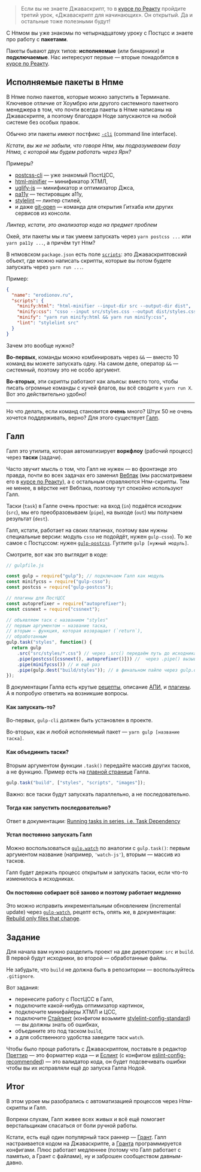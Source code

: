 > Если вы не знаете Джаваскрипт, то в [курсе по Реакту](https://erodionov.ru/courses/react) пройдите третий урок, «Джаваскрипт для начинающих». Он открытый. Да и остальные тоже полезными будут!

С Нпмом вы уже знакомы по четырнадцатому уроку с Постцсс и знаете про работу с **пакетами**.

Пакеты бывают двух типов: **исполняемые** (или бинарники) и **подключаемые**. Нас интересуют первые — вторые понадобятся в [курсе по Реакту](https://erodionov.ru/courses/react).

## Исполняемые пакеты в Нпме

В Нпме полно пакетов, которые можно запустить в Терминале. Ключевое отличие от Хоумбрю или другого системного пакетного менеджера в том, что почти всегда пакеты в Нпме написаны на Джаваскрипте, а поэтому благодаря Ноде запускаются на любой системе без особых правок.

Обычно эти пакеты имеют постфикс [`-cli`](https://www.npmjs.com/search?q=keywords:cli) (command line interface).

_Кстати, вы же не забыли, что говоря Нпм, мы подразумеваем базу Нпма, с которой мы будем работать через Ярн?_

Примеры?

* [postcss-cli](http://npm.im/postcss-cli) — уже знакомый ПостЦСС,
* [html-minifier](http://npm.im/html-minifier) — минификатор ХТМЛ,
* [uglify-js](https://www.npmjs.com/package/uglify-js) — минификатор и оптимизатор Джса,
* [pa11y](https://www.npmjs.com/package/pa11y) — тестировщик a11y,
* [stylelint](https://www.npmjs.org/package/stylelint) — линтер стилей,
* и даже [git-open](https://www.npmjs.com/package/git-open) — команда для открытия Гитхаба или других сервисов из консоли.

_Линтер, кстати, это анализатор кода на предмет проблем_

Окей, эти пакеты мы и так умеем запускать через `yarn postcss ...` или `yarn pa11y ...`, а причём тут Нпм?

В нпмовском `package.json` есть поле [`scripts`](https://docs.npmjs.com/misc/scripts): это Джаваскриптовский объект, где можно написать скрипты, которые вы потом будете запускать через `yarn run ...`.

Пример:

```json
{
  "name": "erodionov.ru",
  "scripts": {
    "minify:html": "html-minifier --input-dir src --output-dir dist",
    "minify:css": "csso --input src/styles.css --output dist/styles.css",
    "minify": "yarn run minify:html && yarn run minify:css",
    "lint": "stylelint src"
  }
}
```

Зачем это вообще нужно?

**Во-первых**, команды можно комбинировать через `&&` — вместо 10 команд вы можете запускать одну. На самом деле, оператор `&&` — системный, поэтому это не особо аргумент.

**Во-вторых**, эти скрипты работают как альясы: вместо того, чтобы писать огромные команды с кучей флагов, вы всё сводите к `yarn run X`. Вот это действительно удобно!

---

Но что делать, если команд становится **очень** много? Штук 50 не очень хочется поддерживать, верно? Для этого существует [Галп](https://gulpjs.com/).

## Галп

Галп это утилита, которая автоматизирует **воркфлоу** (рабочий процесс) через **таски** (задачи).

Часто звучит мысль о том, что Галп не нужен — во фронтэнде это правда, почти во всех задачах его заменил [Вебпак](https://webpack.js.org/) (мы рассматриваем его в [курсе по Реакту](https://erodionov.ru/courses/react)), а с остальным справляются Нпм-скрипты. Тем не менее, в вёрстке нет Вебпака, поэтому тут спокойно используют Галп.

Таски (`task`) в Галпе очень простые: на вход (`in`) подаётся исходник (`src`), мы его преобразовываем (`pipe`), на выходе (`out`) мы получаем результат (`dest`).

Галп, кстати, работает на своих плагинах, поэтому вам нужны специальные версии: модуль `csso` не подойдёт, нужен `gulp-csso`). То же самое с Постцссом: нужен [`gulp-postcss`](https://github.com/postcss/gulp-postcss). Гуглите `gulp [нужный модуль]`.

Смотрите, вот как это выглядит в коде:

```js
// gulpfile.js

const gulp = require("gulp"); // подключаем Галп как модуль
const minifycss = require("gulp-csso");
const postcss = require("gulp-postcss");

// плагины для ПостЦСС
const autoprefixer = require("autoprefixer");
const cssnext = require("cssnext");

// объявляем таск с названием "styles"
// первым аргументом — название таска,
// вторым — функция, которая возвращает (`return`),
// обработанным
gulp.task("styles", function() {
  return gulp
    .src("src/styles/*.css") // через .src() передаём путь до исходника
    .pipe(postcss([cssnext(), autoprefixer()])) //  через .pipe() вызываем плагин как функцию
    .pipe(minifycss()) // и ещё раз
    .pipe(gulp.dest("build/styles")); // в финальном пайпе через gulp.dest() указываем куда сложить результат
});
```

В документации Галпа есть крутые [рецепты](https://github.com/gulpjs/gulp/tree/v3.9.1/docs/recipes), описание [АПИ](https://github.com/gulpjs/gulp/blob/v3.9.1/docs/API.md), и [плагины](https://gulpjs.com/plugins/). А я попробую ответить на возникшие вопросы.

#### Как запускать-то?

Во-первых, `gulp-cli` должен быть установлен в проекте.

Во-вторых, как и любой исполняемый пакет — `yarn gulp [название таска]`.

#### Как объединить таски?

Вторым аргументом функции `.task()` передайте массив других тасков, а не функцию. Пример есть на [главной странице](https://gulpjs.com/) Галпа.

```js
gulp.task("build", ["styles", "scripts", "images"]);
```

Важно: все таски будут запускать параллельно, а не последовательно.

#### Тогда как запустить последовательно?

Ответ в документации: [Running tasks in series, i.e. Task Dependency](https://github.com/gulpjs/gulp/blob/v3.9.1/docs/recipes/running-tasks-in-series.md)

#### Устал постоянно запускать Галп

Можно воспользоваться [`gulp.watch`](https://github.com/gulpjs/gulp/blob/v3.9.1/docs/API.md#gulpwatchglob--opts-tasks-or-gulpwatchglob--opts-cb) по аналогии с `gulp.task()`: первым аргументом название (например, `'watch-js'`), вторым — массив из тасков.

Галп будет держать процесс открытым и запускать таски, если что-то изменилось в исходниках.

#### Он постоянно собирает всё заново и поэтому работает медленно

Это можно исправить инкрементальным обновлением (incremental update) через [`gulp-watch`](https://github.com/floatdrop/gulp-watch), рецепт есть, опять же, в документации: [Rebuild only files that change](https://github.com/gulpjs/gulp/blob/v3.9.1/docs/recipes/rebuild-only-files-that-change.md).

## Задание

Для начала вам нужно разделить проект на две директории: `src` и `build`. В первой будут исходники, во второй — обработанные файлы.

Не забудьте, что `build` не должна быть в репозитории — воспользуйтесь `.gitignore`.

Вот задания:

* перенесите работу с ПостЦСС в Галп,
* подключите какой-нибудь оптимизатор картинок,
* подключите минифайеры ХТМЛ и ЦСС,
* подключите [Стайлинт](https://stylelint.io/) (конфигом возьмите [stylelint-config-standard](https://github.com/stylelint/stylelint-config-standard)) — вы должны знать об ошибках,
* объедините это под таском `build`,
* а для собственного удобства заведите таск `watch`.

Чтобы было проще работать с Джаваскриптом, поставьте в редактор [Преттир](https://prettier.io/) — это форматтер кода — и [Еслинт](http://eslint.org/) (с конфигом [eslint-config-recommended](http://npm.im/eslint-config-recommended)) — это валидатор кода, он будет подсвечивать ошибки чтобы вы их исправляли ещё до запуска Галпа Нодой.

## Итог

В этом уроке мы разобрались с автоматизацией процессов через Нпм-скрипты и Галп.

Вопреки слухам, Галп живее всех живых и всё ещё помогает верстальщикам спасаться от боли ручной работы.

Кстати, есть ещё один популярный таск раннер — [Грант](https://gruntjs.com/). Галп настраивается кодом на Джаваскрипте, а [Гранта](https://gruntjs.com/sample-gruntfile) программируется конфигами. Плюс работает медленнее (потому что Галп работает с памятью, а Грант с файлами), ну и заброшен сообществом давным-давно.
